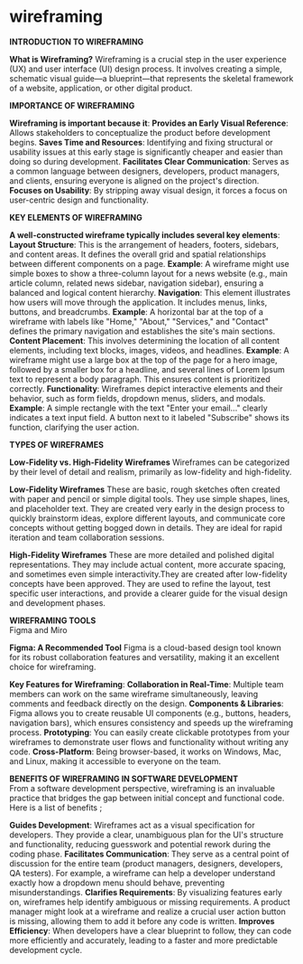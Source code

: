 # wireframing
<div align="centre">
<strong>INTRODUCTION TO WIREFRAMING</strong>
</div>

**What is Wireframing?**
Wireframing is a crucial step in the user experience (UX) and user interface (UI) design process. It involves creating a simple, schematic visual guide—a blueprint—that represents the skeletal framework of a website, application, or other digital product.

<div align="centre">
<strong>IMPORTANCE OF WIREFRAMING</strong>
</div>

**Wireframing is important because it**:
**Provides an Early Visual Reference**: Allows stakeholders to conceptualize the product before development begins.
**Saves Time and Resources**: Identifying and fixing structural or usability issues at this early stage is significantly cheaper and easier than doing so during development.
**Facilitates Clear Communication**: Serves as a common language between designers, developers, product managers, and clients, ensuring everyone is aligned on the project's direction.
**Focuses on Usability**: By stripping away visual design, it forces a focus on user-centric design and functionality.

<div align="centre">
<strong>KEY ELEMENTS OF WIREFRAMING</strong>
</div>

**A well-constructed wireframe typically includes several key elements**:
**Layout Structure**: This is the arrangement of headers, footers, sidebars, and content areas. It defines the overall grid and spatial relationships between different components on a page.
**Example**: A wireframe might use simple boxes to show a three-column layout for a news website (e.g., main article column, related news sidebar, navigation sidebar), ensuring a balanced and logical content hierarchy.
**Navigation**: This element illustrates how users will move through the application. It includes menus, links, buttons, and breadcrumbs.
**Example**: A horizontal bar at the top of a wireframe with labels like "Home," "About," "Services," and "Contact" defines the primary navigation and establishes the site's main sections.
**Content Placement**: This involves determining the location of all content elements, including text blocks, images, videos, and headlines.
**Example**: A wireframe might use a large box at the top of the page for a hero image, followed by a smaller box for a headline, and several lines of Lorem Ipsum text to represent a body paragraph. This ensures content is prioritized correctly.
**Functionality**: Wireframes depict interactive elements and their behavior, such as form fields, dropdown menus, sliders, and modals.
**Example**: A simple rectangle with the text "Enter your email..." clearly indicates a text input field. A button next to it labeled "Subscribe" shows its function, clarifying the user action.

<div align="centre">
<strong>TYPES OF WIREFRAMES</strong>
</div>

**Low-Fidelity vs. High-Fidelity Wireframes**
Wireframes can be categorized by their level of detail and realism, primarily as low-fidelity and high-fidelity.

**Low-Fidelity Wireframes**
 These are basic, rough sketches often created with paper and pencil or simple digital tools. They use simple shapes, lines, and placeholder text. They are created very early in the design process to quickly brainstorm ideas, explore different layouts, and communicate core concepts without getting bogged down in details. They are ideal for rapid iteration and team collaboration sessions.

**High-Fidelity Wireframes**
 These are more detailed and polished digital representations. They may include actual content, more accurate spacing, and sometimes even simple interactivity.They are created after low-fidelity concepts have been approved. They are used to refine the layout, test specific user interactions, and provide a clearer guide for the visual design and development phases.

<div align="centre">
<strong> WIREFRAMING TOOLS</strong>
</div>
Figma and Miro

**Figma: A Recommended Tool**
Figma is a cloud-based design tool known for its robust collaboration features and versatility, making it an excellent choice for wireframing.

**Key Features for Wireframing**:
**Collaboration in Real-Time**: Multiple team members can work on the same wireframe simultaneously, leaving comments and feedback directly on the design.
**Components & Libraries**: Figma allows you to create reusable UI components (e.g., buttons, headers, navigation bars), which ensures consistency and speeds up the wireframing process.
**Prototyping**: You can easily create clickable prototypes from your wireframes to demonstrate user flows and functionality without writing any code.
**Cross-Platform**: Being browser-based, it works on Windows, Mac, and Linux, making it accessible to everyone on the team.

<div align="centre">
<strong>BENEFITS OF WIREFRAMING IN SOFTWARE DEVELOPMENT</strong>
</div>
From a software development perspective, wireframing is an invaluable practice that bridges the gap between initial concept and functional code. Here is a list of benefits ;

**Guides Development**: Wireframes act as a visual specification for developers. They provide a clear, unambiguous plan for the UI's structure and functionality, reducing guesswork and potential rework during the coding phase.
**Facilitates Communication**: They serve as a central point of discussion for the entire team (product managers, designers, developers, QA testers). For example, a wireframe can help a developer understand exactly how a dropdown menu should behave, preventing misunderstandings.
**Clarifies Requirements**: By visualizing features early on, wireframes help identify ambiguous or missing requirements. A product manager might look at a wireframe and realize a crucial user action button is missing, allowing them to add it before any code is written.
**Improves Efficiency**: When developers have a clear blueprint to follow, they can code more efficiently and accurately, leading to a faster and more predictable development cycle.

